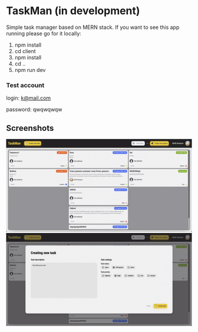 # TaskMan (in development)

Simple task manager based on MERN stack.
If you want to see this app running please go for it locally:

1. npm install
2. cd client
3. npm install
4. cd ..
5. npm run dev

### Test account

login: k@mail.com

password: qwqwqwqw

## Screenshots

<div align="center">
  <img src="/screens/image1.jpg">
  <img src="/screens/image2.jpg">
</div>
